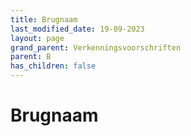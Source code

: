```yaml
---
title: Brugnaam
last_modified_date: 19-09-2023
layout: page
grand_parent: Verkenningsvoorschriften
parent: B
has_children: false
---
```


Brugnaam
========

